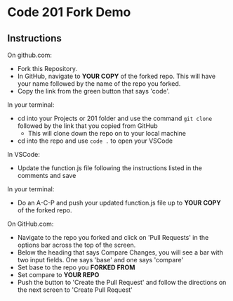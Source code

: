 # Code 201 Fork Demo

## Instructions

On github.com:

- Fork this Repository.
- In GitHub, navigate to **YOUR COPY** of the forked repo. This will have your name followed by the name of the repo you forked.
- Copy the link from the green button that says 'code'.

In your terminal:

- cd into your Projects or 201 folder and use the command `git clone` followed by the link that you copied from GitHub
  - This will clone down the repo on to your local machine
- cd into the repo and use `code .` to open your VSCode

In VSCode:

- Update the function.js file following the instructions listed in the comments and save

In your terminal:

- Do an A-C-P and push your updated function.js file up to **YOUR COPY** of the forked repo.

On GitHub.com:

- Navigate to the repo you forked and click on 'Pull Requests' in the options bar across the top of the screen.
- Below the heading that says Compare Changes, you will see a bar with two input fields. One says 'base' and one says 'compare'
- Set base to the repo you **FORKED FROM**
- Set compare to **YOUR REPO**
- Push the button to 'Create the Pull Request' and follow the directions on the next screen to 'Create Pull Request'
